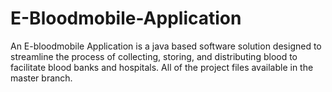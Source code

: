# E-Bloodmobile-Application
An E-bloodmobile Application is a java based software solution designed to streamline the process of collecting, storing, and distributing blood  to facilitate blood banks and hospitals.
All of the project files available in the master branch.

